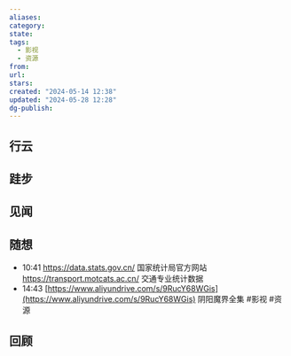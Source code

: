 ```yaml
---
aliases: 
category: 
state: 
tags:
  - 影视
  - 资源
from: 
url: 
stars: 
created: "2024-05-14 12:38"
updated: "2024-05-28 12:28"
dg-publish: 
---
```

## 行云

## 跬步

## 见闻

## 随想
- 10:41 
	https://data.stats.gov.cn/
	国家统计局官方网站
	https://transport.motcats.ac.cn/
	交通专业统计数据
- 14:43 
	[https://www.aliyundrive.com/s/9RucY68WGis](https://www.aliyundrive.com/s/9RucY68WGis)
	阴阳魔界全集
	#影视 #资源 

## 回顾
